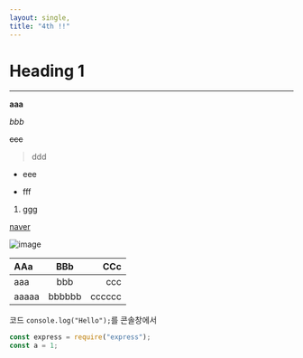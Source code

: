 ```yaml
---
layout: single,
title: "4th !!"
---
```


# Heading 1

---

**aaa**

_bbb_

~~ccc~~

> ddd

- eee

* fff

1. ggg

[naver](www.naver.com)

![image](https://www.pixsy.com/wp-content/uploads/2021/04/edi-libedinsky-1bhp9zBPHVE-unsplash-1-1536x1024.jpeg)

| AAa   |  BBb   |    CCc |
| :---- | :----: | -----: |
| aaa   |  bbb   |    ccc |
| aaaaa | bbbbbb | cccccc |

코드 `console.log("Hello");`를 콘솔창에서

```js
const express = require("express");
const a = 1;
```
